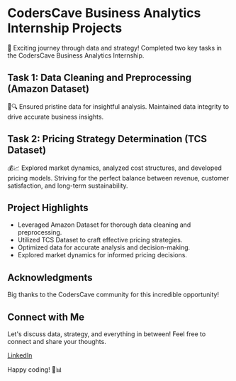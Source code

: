 # CodersCave Business Analytics Internship Projects

🚀 Exciting journey through data and strategy! Completed two key tasks in the CodersCave Business Analytics Internship.

## Task 1: Data Cleaning and Preprocessing (Amazon Dataset)
🧹🔍 Ensured pristine data for insightful analysis. Maintained data integrity to drive accurate business insights.

## Task 2: Pricing Strategy Determination (TCS Dataset)
💰📈 Explored market dynamics, analyzed cost structures, and developed pricing models. Striving for the perfect balance between revenue, customer satisfaction, and long-term sustainability.

## Project Highlights
- Leveraged Amazon Dataset for thorough data cleaning and preprocessing.
- Utilized TCS Dataset to craft effective pricing strategies.
- Optimized data for accurate analysis and decision-making.
- Explored market dynamics for informed pricing decisions.

## Acknowledgments
Big thanks to the CodersCave community for this incredible opportunity!

## Connect with Me
Let's discuss data, strategy, and everything in between! Feel free to connect and share your thoughts.

[LinkedIn](https://www.linkedin.com/in/akilsadik/)

Happy coding! 🚀📊
